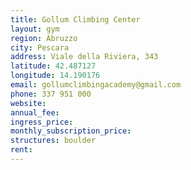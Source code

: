 ```yaml
---
title: Gollum Climbing Center
layout: gym
region: Abruzzo
city: Pescara
address: Viale della Riviera, 343
latitude: 42.487127
longitude: 14.190176
email: gollumclimbingacademy@gmail.com
phone: 337 951 000
website: 
annual_fee: 
ingress_price: 
monthly_subscription_price: 
structures: boulder
rent: 
---
```


